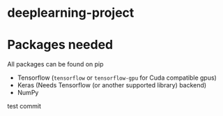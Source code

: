# deeplearning-project

# Packages needed
All packages can be found on pip

* Tensorflow (`tensorflow` or `tensorflow-gpu` for Cuda compatible gpus)
* Keras (Needs Tensorflow (or another supported library) backend)
* NumPy 

test commit

